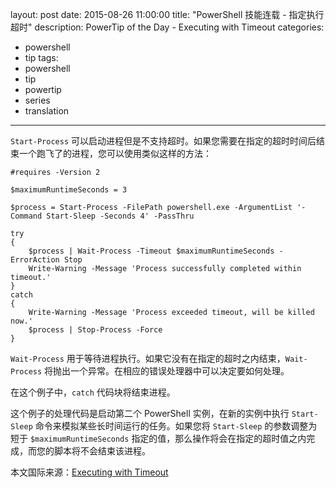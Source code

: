 layout: post
date: 2015-08-26 11:00:00
title: "PowerShell 技能连载 - 指定执行超时"
description: PowerTip of the Day - Executing with Timeout
categories:
- powershell
- tip
tags:
- powershell
- tip
- powertip
- series
- translation
---
`Start-Process` 可以启动进程但是不支持超时。如果您需要在指定的超时时间后结束一个跑飞了的进程，您可以使用类似这样的方法：

    #requires -Version 2
    
    $maximumRuntimeSeconds = 3
    
    $process = Start-Process -FilePath powershell.exe -ArgumentList '-Command Start-Sleep -Seconds 4' -PassThru
    
    try
    {
        $process | Wait-Process -Timeout $maximumRuntimeSeconds -ErrorAction Stop
        Write-Warning -Message 'Process successfully completed within timeout.'
    }
    catch
    {
        Write-Warning -Message 'Process exceeded timeout, will be killed now.'
        $process | Stop-Process -Force
    }

`Wait-Process` 用于等待进程执行。如果它没有在指定的超时之内结束，`Wait-Process` 将抛出一个异常。在相应的错误处理器中可以决定要如何处理。

在这个例子中，`catch` 代码块将结束进程。

这个例子的处理代码是启动第二个 PowerShell 实例，在新的实例中执行 `Start-Sleep` 命令来模拟某些长时间运行的任务。如果您将 `Start-Sleep` 的参数调整为短于 `$maximumRuntimeSeconds` 指定的值，那么操作将会在指定的超时值之内完成，而您的脚本将不会结束该进程。

<!--more-->
本文国际来源：[Executing with Timeout](http://community.idera.com/powershell/powertips/b/tips/posts/executing-with-timeout)
